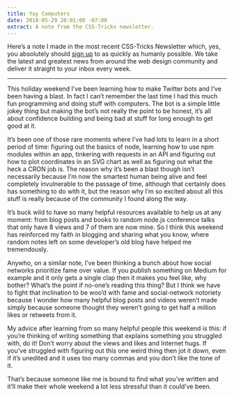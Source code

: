 ```yaml
---
title: Yay Computers
date: 2018-05-29 20:01:00 -07:00
extract: A note from the CSS-Tricks newsletter.
---
```


Here’s a note I made in the most recent CSS-Tricks Newsletter which, yes, you absolutely should [sign up](https://css-tricks.com/newsletters/) to as quickly as humanly possible. We take the latest and greatest news from around the web design community and deliver it straight to your inbox every week.

***

This holiday weekend I’ve been learning how to make Twitter bots and I’ve been having a blast. In fact I can’t remember the last time I had this much fun programming and doing stuff with computers. The bot is a simple little jokey thing but making the bot’s not really the point to be honest, it’s all about confidence building and being bad at stuff for long enough to get good at it.

It’s been one of those rare moments where I’ve had lots to learn in a short period of time: figuring out the basics of node, learning how to use npm modules within an app, tinkering with requests in an API and figuring out how to plot coordinates in an SVG chart as well as figuring out what the heck a CRON job is. The reason why it’s been a blast though isn’t necessarily because I’m now the smartest human being alive and feel completely invulnerable to the passage of time, although that certainly does has something to do with it, but the reason why I’m so excited about all this stuff is really because of the community I found along the way.

It’s buck wild to have so many helpful resources available to help us at any moment: from blog posts and books to random node.js conference talks that only have 8 views and 7 of them are now mine. So I think this weekend has reinforced my faith in blogging and sharing what you know, where random notes left on some developer’s old blog have helped me tremendously.

Anywho, on a similar note, I’ve been thinking a bunch about how social networks prioritize fame over value. If you publish something on Medium for example and it only gets a single clap then it makes you feel like, why bother? What’s the point if no-one’s reading this thing? But I think we have to fight that inclination to be woo’d with fame and social-network notoriety because I wonder how many helpful blog posts and videos weren’t made simply because someone thought they weren’t going to get half a million likes or retweets from it.

My advice after learning from so many helpful people this weekend is this: if you’re thinking of writing something that explains something you struggled with, do it! Don’t worry about the views and likes and Internet hugs. If you’ve struggled with figuring out this one weird thing then jot it down, even if it’s unedited and it uses too many commas and you don’t like the tone of it.

That’s because someone like me is bound to find what you’ve written and it’ll make their whole weekend a lot less stressful than it could’ve been.